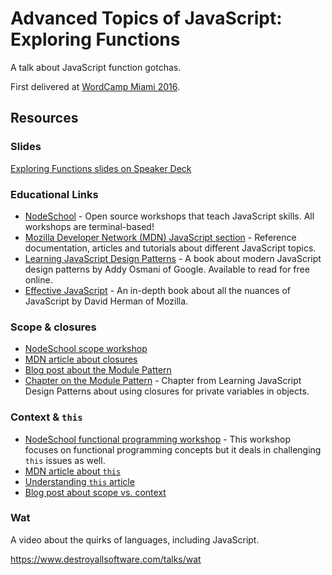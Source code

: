 Advanced Topics of JavaScript: Exploring Functions
==================================================

A talk about JavaScript function gotchas.

First delivered at [WordCamp Miami 2016](https://2016.miami.wordcamp.org/).


Resources
---------

### Slides ###

[Exploring Functions slides on Speaker Deck](https://speakerdeck.com/khalifenizar/advanced-topics-of-javascript-exploring-functions)


### Educational Links ###

- [NodeSchool](http://nodeschool.io/) -
  Open source workshops that teach JavaScript skills.
  All workshops are terminal-based!
- [Mozilla Developer Network (MDN) JavaScript section](https://developer.mozilla.org/en-US/docs/Web/JavaScript/) -
  Reference documentation, articles and tutorials
  about different JavaScript topics.
- [Learning JavaScript Design Patterns](https://addyosmani.com/resources/essentialjsdesignpatterns/book/) -
  A book about modern JavaScript design patterns by Addy Osmani of Google.
  Available to read for free online.
- [Effective JavaScript](http://effectivejs.com/) -
  An in-depth book about all the nuances of JavaScript by David Herman of Mozilla.


### Scope & closures ###

- [NodeSchool scope workshop](https://www.github.com/jesstelford/scope-chains-closures)
- [MDN article about closures](https://developer.mozilla.org/en-US/docs/Web/JavaScript/Closures)
- [Blog post about the Module Pattern](https://toddmotto.com/mastering-the-module-pattern/)
- [Chapter on the Module Pattern](https://addyosmani.com/resources/essentialjsdesignpatterns/book/#modulepatternjavascript) -
  Chapter from Learning JavaScript Design Patterns about using closures 
  for private variables in objects.


### Context & `this` ###

- [NodeSchool functional programming workshop](https://github.com/timoxley/functional-javascript-workshop) -
  This workshop focuses on functional programming concepts
  but it deals in challenging `this` issues as well.
- [MDN article about `this`](https://developer.mozilla.org/en-US/docs/Web/JavaScript/Reference/Operators/this)
- [Understanding `this` article](http://javascriptissexy.com/understand-javascripts-this-with-clarity-and-master-it/)
- [Blog post about scope vs. context](http://ryanmorr.com/understanding-scope-and-context-in-javascript/)


### Wat ###

A video about the quirks of languages, including JavaScript.

https://www.destroyallsoftware.com/talks/wat
